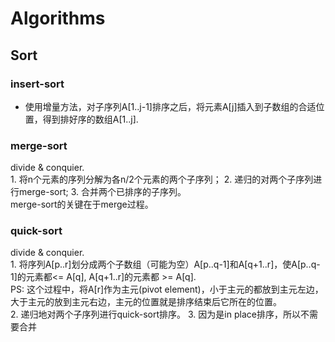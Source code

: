 # Algorithms

## Sort
### insert-sort
* 使用增量方法，对子序列A[1..j-1]排序之后，将元素A[j]插入到子数组的合适位置，得到排好序的数组A[1..j].
### merge-sort
divide & conquier.    
              1. 将n个元素的序列分解为各n/2个元素的两个子序列；
              2. 递归的对两个子序列进行merge-sort; 
              3. 合并两个已排序的子序列。   
              merge-sort的关键在于merge过程。
### quick-sort
divide & conquier.   
              1. 将序列A[p..r]划分成两个子数组（可能为空）A[p..q-1]和A[q+1..r]，使A[p..q-1]的元素都<= A[q], A[q+1..r]的元素都 >= A[q].   
                 PS: 这个过程中，将A[r]作为主元(pivot element)，小于主元的都放到主元左边，大于主元的放到主元右边，主元的位置就是排序结束后它所在的位置。   
              2. 递归地对两个子序列进行quick-sort排序。
              3. 因为是in place排序，所以不需要合并
